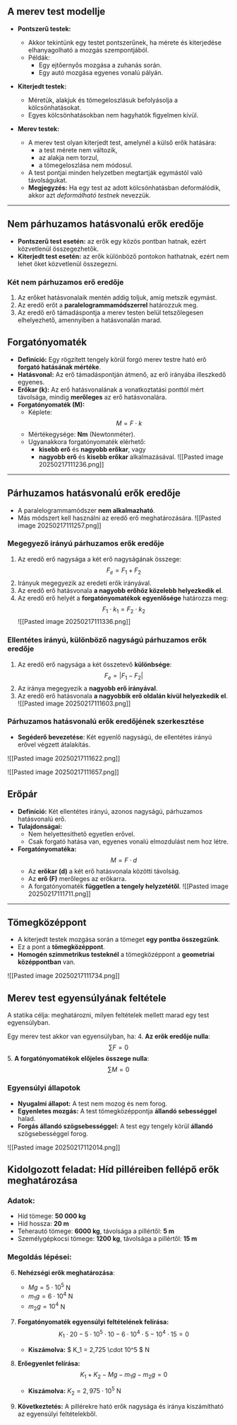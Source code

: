 ## A merev test modellje

- **Pontszerű testek:** 
  - Akkor tekintünk egy testet pontszerűnek, ha mérete és kiterjedése elhanyagolható a mozgás szempontjából.  
  - Példák:
    - Egy ejtőernyős mozgása a zuhanás során.
    - Egy autó mozgása egyenes vonalú pályán.

- **Kiterjedt testek:** 
  - Méretük, alakjuk és tömegeloszlásuk befolyásolja a kölcsönhatásokat.
  - Egyes kölcsönhatásokban nem hagyhatók figyelmen kívül.

- **Merev testek:**  
  - A merev test olyan kiterjedt test, amelynél a külső erők hatására:
    - a test mérete nem változik,
    - az alakja nem torzul,
    - a tömegeloszlása nem módosul.
  - A test pontjai minden helyzetben megtartják egymástól való távolságukat.
  - **Megjegyzés:** Ha egy test az adott kölcsönhatásban deformálódik, akkor azt *deformálható testnek* nevezzük.

---

## Nem párhuzamos hatásvonalú erők eredője

- **Pontszerű test esetén:** az erők egy közös pontban hatnak, ezért közvetlenül összegezhetők.
- **Kiterjedt test esetén:** az erők különböző pontokon hathatnak, ezért nem lehet őket közvetlenül összegezni.

### Két nem párhuzamos erő eredője
1. Az erőket hatásvonalaik mentén addig toljuk, amíg metszik egymást.
2. Az eredő erőt a **paralelogrammamódszerrel** határozzuk meg.
3. Az eredő erő támadáspontja a merev testen belül tetszőlegesen elhelyezhető, amennyiben a hatásvonalán marad.



## Forgatónyomaték

- **Definíció:** Egy rögzített tengely körül forgó merev testre ható erő **forgató hatásának mértéke**.
- **Hatásvonal:** Az erő támadáspontján átmenő, az erő irányába illeszkedő egyenes.
- **Erőkar (k):** Az erő hatásvonalának a vonatkoztatási ponttól mért távolsága, mindig **merőleges** az erő hatásvonalára.
- **Forgatónyomaték (M):**
  - Képlete:  
    $$ M = F \cdot k $$
  - Mértékegysége: **Nm** (Newtonméter).
  - Ugyanakkora forgatónyomaték elérhető:
    - **kisebb erő** és **nagyobb erőkar**, vagy
    - **nagyobb erő** és **kisebb erőkar** alkalmazásával.
![[Pasted image 20250217111236.png]]
---

## Párhuzamos hatásvonalú erők eredője

- A paralelogrammamódszer **nem alkalmazható**.
- Más módszert kell használni az eredő erő meghatározására.
![[Pasted image 20250217111257.png]]
### Megegyező irányú párhuzamos erők eredője
1. Az eredő erő nagysága a két erő nagyságának összege:
   $$ F_e = F_1 + F_2 $$
2. Irányuk megegyezik az eredeti erők irányával.
3. Az eredő erő hatásvonala **a nagyobb erőhöz közelebb helyezkedik el**.
4. Az eredő erő helyét a **forgatónyomatékok egyenlősége** határozza meg:
   $$ F_1 \cdot k_1 = F_2 \cdot k_2 $$
![[Pasted image 20250217111336.png]]
### Ellentétes irányú, különböző nagyságú párhuzamos erők eredője
1. Az eredő erő nagysága a két összetevő **különbsége**:
   $$ F_e = |F_1 - F_2| $$
2. Az iránya megegyezik a **nagyobb erő irányával**.
3. Az eredő erő hatásvonala **a nagyobbik erő oldalán kívül helyezkedik el**.
![[Pasted image 20250217111603.png]]
### Párhuzamos hatásvonalú erők eredőjének szerkesztése
- **Segéderő bevezetése**: Két egyenlő nagyságú, de ellentétes irányú erővel végzett átalakítás.

![[Pasted image 20250217111622.png]]

![[Pasted image 20250217111657.png]]
## Erőpár

- **Definíció:** Két ellentétes irányú, azonos nagyságú, párhuzamos hatásvonalú erő.
- **Tulajdonságai:**
  - Nem helyettesíthető egyetlen erővel.
  - Csak forgató hatása van, egyenes vonalú elmozdulást nem hoz létre.
- **Forgatónyomatéka:**
  $$ M = F \cdot d $$
  - Az **erőkar (d)** a két erő hatásvonala közötti távolság.
  - Az **erő (F)** merőleges az erőkarra.
  - A forgatónyomaték **független a tengely helyzetétől**.
![[Pasted image 20250217111711.png]]
---

## Tömegközéppont

- A kiterjedt testek mozgása során a tömeget **egy pontba összegzünk**.
- Ez a pont a **tömegközéppont**.
- **Homogén szimmetrikus testeknél** a tömegközéppont a **geometriai középpontban** van.

![[Pasted image 20250217111734.png]]

## Merev test egyensúlyának feltétele

A statika célja: meghatározni, milyen feltételek mellett marad egy test egyensúlyban.

Egy merev test akkor van egyensúlyban, ha:
4. **Az erők eredője nulla**:
   $$ \sum F = 0 $$
5. **A forgatónyomatékok előjeles összege nulla**:
   $$ \sum M = 0 $$

### **Egyensúlyi állapotok**
- **Nyugalmi állapot:** A test nem mozog és nem forog.
- **Egyenletes mozgás:** A test tömegközéppontja **állandó sebességgel** halad.
- **Forgás állandó szögsebességgel:** A test egy tengely körül **állandó** szögsebességgel forog.

![[Pasted image 20250217112014.png]]

## Kidolgozott feladat: Híd pilléreiben fellépő erők meghatározása

### **Adatok:**
- Híd tömege: **50 000 kg**
- Híd hossza: **20 m**
- Teherautó tömege: **6000 kg**, távolsága a pillértől: **5 m**
- Személygépkocsi tömege: **1200 kg**, távolsága a pillértől: **15 m**

### **Megoldás lépései:**
6. **Nehézségi erők meghatározása**:
   - $Mg = 5 \cdot 10^5$ N
   - $m_1 g = 6 \cdot 10^4$ N
   - $m_2 g = 10^4$ N

7. **Forgatónyomaték egyensúlyi feltételének felírása:**
   $$ K_1 \cdot 20 - 5 \cdot 10^5 \cdot 10 - 6 \cdot 10^4 \cdot 5 - 10^4 \cdot 15 = 0 $$
   - **Kiszámolva:** $ K_1 = 2,725 \cdot 10^5 $ N

8. **Erőegyenlet felírása:**
   $$ K_1 + K_2 - M g - m_1 g - m_2 g = 0 $$
   - **Kiszámolva:** $K_2 = 2,975 \cdot 10^5$ N

9. **Következtetés:** A pillérekre ható erők nagysága és iránya kiszámítható az egyensúlyi feltételekből.